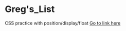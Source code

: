 # Greg's_List
CSS practice with position/display/float
[Go to link here](http://pbcs.us/~jmartin/css/Greg's%20List/)
